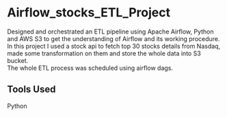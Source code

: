 # Airflow_stocks_ETL_Project
Designed and orchestrated an ETL pipeline using Apache Airflow, Python and AWS S3 to get the understanding of
Airflow and its working procedure.<br>
In this project I used a stock api to fetch top 30 stocks details from Nasdaq, made some transformation on them and
store the whole data into S3 bucket.<br>
The whole ETL process was scheduled using airflow dags.

## Tools Used
Python<br>

